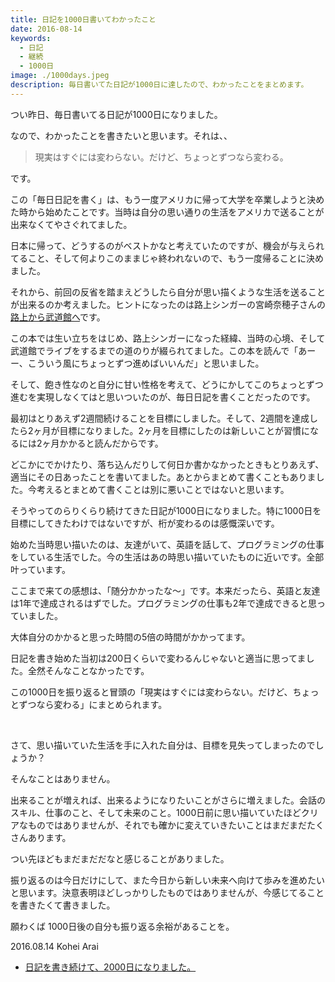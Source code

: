 ```yaml
---
title: 日記を1000日書いてわかったこと
date: 2016-08-14
keywords:
  - 日記
  - 継続
  - 1000日
image: ./1000days.jpeg
description: 毎日書いてた日記が1000日に達したので、わかったことをまとめます。
---
```


つい昨日、毎日書いてる日記が1000日になりました。

なので、わかったことを書きたいと思います。それは、、

> 現実はすぐには変わらない。だけど、ちょっとずつなら変わる。

です。

この「毎日日記を書く」は、もう一度アメリカに帰って大学を卒業しようと決めた時から始めたことです。当時は自分の思い通りの生活をアメリカで送ることが出来なくてやさぐれてました。

日本に帰って、どうするのがベストかなと考えていたのですが、機会が与えられてること、そして何よりこのままじゃ終われないので、もう一度帰ることに決めました。

それから、前回の反省を踏まえどうしたら自分が思い描くような生活を送ることが出来るのか考えました。ヒントになったのは路上シンガーの宮崎奈穂子さんの[路上から武道館へ](https://www.amazon.co.jp/dp/4806145416)です。

この本では生い立ちをはじめ、路上シンガーになった経緯、当時の心境、そして武道館でライブをするまでの道のりが綴られてました。この本を読んで「あーー、こういう風にちょっとずつ進めばいいんだ」と思いました。

そして、飽き性なのと自分に甘い性格を考えて、どうにかしてこのちょっとずつ進むを実現しなくてはと思いついたのが、毎日日記を書くことだったのです。

最初はとりあえず2週間続けることを目標にしました。そして、2週間を達成したら2ヶ月が目標になりました。2ヶ月を目標にしたのは新しいことが習慣になるには2ヶ月かかると読んだからです。

どこかにでかけたり、落ち込んだりして何日か書かなかったときもとりあえず、適当にその日あったことを書いてました。あとからまとめて書くこともありました。今考えるとまとめて書くことは別に悪いことではないと思います。

そうやってのらりくらり続けてきた日記が1000日になりました。特に1000日を目標にしてきたわけではないですが、桁が変わるのは感慨深いです。

始めた当時思い描いたのは、友達がいて、英語を話して、プログラミングの仕事をしている生活でした。今の生活はあの時思い描いていたものに近いです。全部叶っています。

ここまで来ての感想は、「随分かかったな〜」です。本来だったら、英語と友達は1年で達成されるはずでした。プログラミングの仕事も2年で達成できると思っていました。

大体自分のかかると思った時間の5倍の時間がかかってます。

日記を書き始めた当初は200日くらいで変わるんじゃないと適当に思ってました。全然そんなことなかったです。

この1000日を振り返ると冒頭の「現実はすぐには変わらない。だけど、ちょっとずつなら変わる」にまとめられます。

<br />

さて、思い描いていた生活を手に入れた自分は、目標を見失ってしまったのでしょうか？

そんなことはありません。

出来ることが増えれば、出来るようになりたいことがさらに増えました。会話のスキル、仕事のこと、そして未来のこと。1000日前に思い描いていたほどクリアなものではありませんが、それでも確かに変えていきたいことはまだまだたくさんあります。

つい先ほどもまだまだだなと感じることがありました。

振り返るのは今日だけにして、また今日から新しい未来へ向けて歩みを進めたいと思います。決意表明ほどしっかりしたものではありませんが、今感じてることを書きたくて書きました。

願わくば 1000日後の自分も振り返る余裕があることを。

2016.08.14 Kohei Arai

* [日記を書き続けて、2000日になりました。](/2000-diary)
